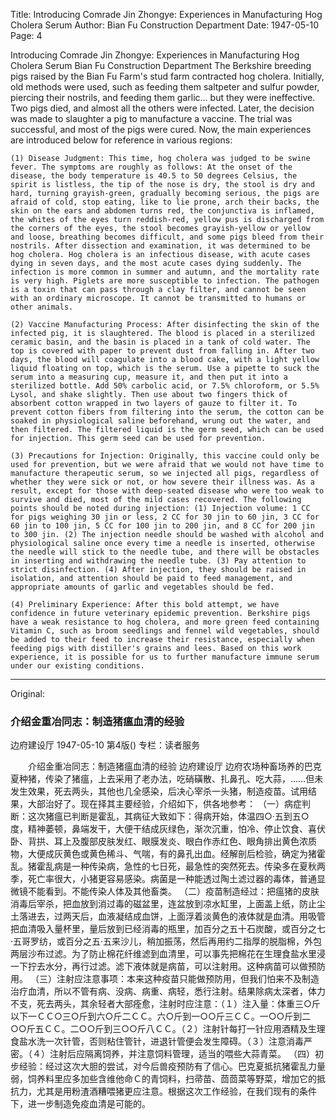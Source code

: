 Title: Introducing Comrade Jin Zhongye: Experiences in Manufacturing Hog Cholera Serum
Author: Bian Fu Construction Department
Date: 1947-05-10
Page: 4

Introducing Comrade Jin Zhongye: Experiences in Manufacturing Hog Cholera Serum
    Bian Fu Construction Department
    The Berkshire breeding pigs raised by the Bian Fu Farm's stud farm contracted hog cholera. Initially, old methods were used, such as feeding them saltpeter and sulfur powder, piercing their nostrils, and feeding them garlic… but they were ineffective. Two pigs died, and almost all the others were infected. Later, the decision was made to slaughter a pig to manufacture a vaccine. The trial was successful, and most of the pigs were cured. Now, the main experiences are introduced below for reference in various regions:

    (1) Disease Judgment: This time, hog cholera was judged to be swine fever. The symptoms are roughly as follows: At the onset of the disease, the body temperature is 40.5 to 50 degrees Celsius, the spirit is listless, the tip of the nose is dry, the stool is dry and hard, turning grayish-green, gradually becoming serious, the pigs are afraid of cold, stop eating, like to lie prone, arch their backs, the skin on the ears and abdomen turns red, the conjunctiva is inflamed, the whites of the eyes turn reddish-red, yellow pus is discharged from the corners of the eyes, the stool becomes grayish-yellow or yellow and loose, breathing becomes difficult, and some pigs bleed from their nostrils. After dissection and examination, it was determined to be hog cholera. Hog cholera is an infectious disease, with acute cases dying in seven days, and the most acute cases dying suddenly. The infection is more common in summer and autumn, and the mortality rate is very high. Piglets are more susceptible to infection. The pathogen is a toxin that can pass through a clay filter, and cannot be seen with an ordinary microscope. It cannot be transmitted to humans or other animals.

    (2) Vaccine Manufacturing Process: After disinfecting the skin of the infected pig, it is slaughtered. The blood is placed in a sterilized ceramic basin, and the basin is placed in a tank of cold water. The top is covered with paper to prevent dust from falling in. After two days, the blood will coagulate into a blood cake, with a light yellow liquid floating on top, which is the serum. Use a pipette to suck the serum into a measuring cup, measure it, and then put it into a sterilized bottle. Add 50% carbolic acid, or 7.5% chloroform, or 5.5% Lysol, and shake slightly. Then use about two fingers thick of absorbent cotton wrapped in two layers of gauze to filter it. To prevent cotton fibers from filtering into the serum, the cotton can be soaked in physiological saline beforehand, wrung out the water, and then filtered. The filtered liquid is the germ seed, which can be used for injection. This germ seed can be used for prevention.

    (3) Precautions for Injection: Originally, this vaccine could only be used for prevention, but we were afraid that we would not have time to manufacture therapeutic serum, so we injected all pigs, regardless of whether they were sick or not, or how severe their illness was. As a result, except for those with deep-seated disease who were too weak to survive and died, most of the mild cases recovered. The following points should be noted during injection: (1) Injection volume: 1 CC for pigs weighing 30 jin or less, 2 CC for 30 jin to 60 jin, 3 CC for 60 jin to 100 jin, 5 CC for 100 jin to 200 jin, and 8 CC for 200 jin to 300 jin. (2) The injection needle should be washed with alcohol and physiological saline once every time a needle is inserted, otherwise the needle will stick to the needle tube, and there will be obstacles in inserting and withdrawing the needle tube. (3) Pay attention to strict disinfection. (4) After injection, they should be raised in isolation, and attention should be paid to feed management, and appropriate amounts of garlic and vegetables should be fed.

    (4) Preliminary Experience: After this bold attempt, we have confidence in future veterinary epidemic prevention. Berkshire pigs have a weak resistance to hog cholera, and more green feed containing Vitamin C, such as broom seedlings and fennel wild vegetables, should be added to their feed to increase their resistance, especially when feeding pigs with distiller's grains and lees. Based on this work experience, it is possible for us to further manufacture immune serum under our existing conditions.



<hr /> 

Original: 


### 介绍金重冶同志：制造猪瘟血清的经验
边府建设厅
1947-05-10
第4版()
专栏：读者服务

　　介绍金重冶同志：制造猪瘟血清的经验
    边府建设厅
    边府农场种畜场养的巴克夏种猪，传染了猪瘟，上去采用了老办法，吃硝磺散、扎鼻孔、吃大蒜，……但未发生效果，死去两头，其他也几全感染，后决心宰杀一头猪，制造疫苗。试用结果，大部治好了。现在择其主要经验，介绍如下，供各地参考：
    （一）病症判断：这次猪瘟已判断是霍乱，其病征大致如下：得病开始，体温四○·五到五○度，精神萎顿，鼻端发干，大便干结成灰绿色，渐次沉重，怕冷、停止饮食、喜伏卧、背拱、耳上及腹部皮肤发红、眼膜发炎、眼白作赤红色、眼角排出黄色浓质物，大便成灰黄色或黄色稀斗、气喘，有的鼻孔出血。经解剖后检验，确定为猪霍乱。猪霍乱病是一种传染病，急性的七日死，最急性的突然死去。传染多在夏秋两季，死亡率很大，小猪更容易感染。病菌是一种能透过陶土滤过器的毒体，普通显微镜不能看到。不能传染人体及其他畜类。
    （二）疫苗制造经过：把瘟猪的皮肤消毒后宰杀，把血放到消过毒的磁盆里，连盆放到凉水缸里，上面盖上纸，防止尘土落进去，过两天后，血液凝结成血饼，上面浮着淡黄色的液体就是血清。用吸管把血清吸入量杯里，量后放到已经消毒的瓶里，加百分之五十石炭酸，或百分之七·五哥罗纺，或百分之五·五来沙儿，稍加振荡，然后再用约二指厚的脱脂棉，外包两层沙布过滤。为了防止棉花纤维滤到血清里，可以事先把棉花在生理食盐水里浸一下拧去水分，再行过滤。滤下液体就是病苗，可以注射用。这种病苗可以做预防用。
    （三）注射应注意事项：本来这种疫苗只能做预防用，但我们怕来不及制造治疗血清，所以不管有病、没病、病重、病轻，悉行注射。结果除病太深者，体力不支，死去两头，其余轻者大部痊愈，注射时应注意：（１）注入量：体重三○斤以下一ＣＣ○三○斤到六○斤二ＣＣ。六○斤到一○○斤三ＣＣ。一○○斤到二○○斤五ＣＣ。二○○斤到三○○斤八ＣＣ。（２）注射针每打一针应用酒精及生理食盐水洗一次针管，否则粘住管针，进退针管便会发生障碍。（３）注意消毒严密。（４）注射后应隔离饲养，并注意饲料管理，适当的喂些大蒜青菜。
    （四）初步经验：经过这次大胆的尝试，对今后兽疫预防有了信心。巴克夏抵抗猪霍乱力量弱，饲养料里应多加些含维他命Ｃ的青饲料，扫帚苗、茴茴菜等野菜，增加它的抵抗力，尤其是用粉渣酒糟喂猪更应注意。根据这次工作经验，在我们现有的条件下，进一步制造免疫血清是可能的。
